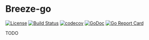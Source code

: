 # Breeze-go
[![License](https://img.shields.io/badge/License-Apache%202.0-blue.svg)](https://github.com/weibreeze/breeze-go/blob/master/LICENSE)
[![Build Status](https://img.shields.io/travis/weibreeze/breeze-go/master.svg?label=Build)](https://travis-ci.org/weibreeze/breeze-go)
[![codecov](https://codecov.io/gh/weibreeze/breeze-go/branch/master/graph/badge.svg)](https://codecov.io/gh/weibreeze/breeze-go)
[![GoDoc](https://godoc.org/github.com/weibreeze/breeze-go?status.svg&style=flat)](https://godoc.org/github.com/weibreeze/breeze-go)
[![Go Report Card](https://goreportcard.com/badge/github.com/weibreeze/breeze-go)](https://goreportcard.com/report/github.com/weibreeze/breeze-go)


TODO
